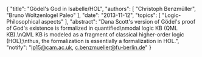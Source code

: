 {
    "title": "Gödel's God in Isabelle/HOL",
    "authors": [
        "Christoph Benzmüller",
        "Bruno Woltzenlogel Paleo"
    ],
    "date": "2013-11-12",
    "topics": [
        "Logic-Philosophical aspects"
    ],
    "abstract": "Dana Scott's version of Gödel's proof of God's existence is formalized in quantified\nmodal logic KB (QML KB).\nQML KB is modeled as a fragment of classical higher-order logic (HOL);\nthus, the formalization is essentially a formalization in HOL.",
    "notify": "lp15@cam.ac.uk, c.benzmueller@fu-berlin.de"
}